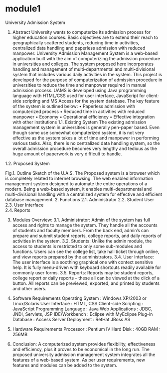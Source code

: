 # module1
University Admission System
1.	Abstract
University wants to computerize its admission process for higher education courses. 
Basic objectives are to extend their reach to geographically scattered students, reducing time in activities, centralized data handling and paperless admission with reduced manpower. University Admission Management System is a web-based application built with the aim of computerizing the admission procedure in universities and colleges. The system proposed here incorporates handling and management of multi-departmental and multi-divisional system that includes various daily activities in the system.
This project is developed for the purpose of computerization of admission procedure in universities to reduce the time and manpower required in manual admission process. UAMS is developed using Java programming language with HTML/CSS used for user interface, JavaScript for client-side scripting and MS Access for the system database.  The key feature of the system is outlined below:
•	Paperless admission with computerized process
•	Reduced time in activities with reduced manpower
•	Economy
•	Operational efficiency
•	Effective integration with other institutions
1.1.	Existing System
The existing admission management system in universities is generally pen-paper based. Even though some use somewhat computerized system, it is not very effective as the system takes a lot of time and manpower in performing various tasks.
Also, there is no centralized data handling system, so the overall admission procedure becomes very lengthy and tedious as the huge amount of paperwork is very difficult to handle.










1.2.	Proposed System
 
Fig.1.   Outline Sketch of the U.A.S.
The Proposed system is a browser which is completely related to internet browsing. The web enabled information management system designed to automate the entire operations of a modern. Being a web-based system, it enables multi-departmental and multi-divisional handling with a centralized system for effective and efficient database management.
2.	Functions
2.1. Administrator
      2.2. Student User
2.3.	 User Interface      
2.4.	 Reports      

3.	Modules Overview:
 3.1. Administrator: Admin of the system has full access and rights to manage the system. They handle all the accounts of students and faculty members. From the back end, admin’s can prepare and submit student reports, college reports, and daily reports of activities in the system.
 3.2. Students: Unlike the admin module, the access to students is restricted to only some sub-modules and functions. Users can see the college list, take hall ticket through online, and view reports prepared by the administrators.
3.4. User Interface: The user interface is a soothing graphical one with context sensitive help. It is fully menu-driven with keyboard shortcuts readily available for commonly user forms.
3.5. Reports: Reports may be student reports, college report or daily reports – these all can be viewed at the click of a button. All reports can be previewed, exported, and printed by students and other users.
 
4.	Software Requirements
Operating System                     :                 Windows XP/2003 or Linux/Solaris
User Interface                           :                 HTML, CSS
Client-side Scripting                 :                JavaScript
Programming Language           :                 Java
Web Applications                     :                 JDBC, JNDI, Servlets, JSP
IDE/Workbench                        :                 Eclipse with MyEclipse Plug-in
Database                                    :                 Access
Server Deployment                   :                 RetHat JBoss AS
5.	Hardware Requirements
Processor                                 :                  Pentium IV
Hard Disk                                :                  40GB
RAM                                        :                 256MB


6.	Conclusion:
A computerized system provides flexibility, effectiveness and efficiency, plus it proves to be economical in the long run. The proposed university admission management system integrates all the features of a web-based system. As per user requirements, new features and modules can be added to the system.


